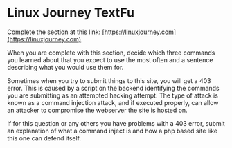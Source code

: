 # Linux Journey TextFu
Complete the section at this link: [https://linuxjourney.com](https://linuxjourney.com)

When you are complete with this section, decide which three commands you learned about that you expect to use the most often and a sentence describing what you would use them for. 

Sometimes when you try to submit things to this site, you will get a 403 error. This is caused by a script on the backend identifying the commands you are submitting as an attempted hacking attempt. The type of attack is known as a command injection attack, and if executed properly, can allow an attacker to compromise the webserver the site is hosted on. 

If for this question or any others you have problems with a 403 error, submit an explanation of what a command inject is and how a php based site like this one can defend itself.  

